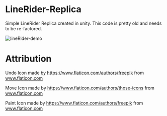 # LineRider-Replica
Simple LineRider Replica created in unity. This code is pretty old and needs to be re-factored. 

![lineRider-demo](https://user-images.githubusercontent.com/56657018/118410124-49701880-b664-11eb-8cb8-3e351e0298d4.gif)

# Attribution
Undo Icon made by https://www.flaticon.com/authors/freepik from www.flaticon.com

Move Icon made by https://www.flaticon.com/authors/those-icons from www.flaticon.com

Paint Icon made by https://www.flaticon.com/authors/freepik from www.flaticon.com
